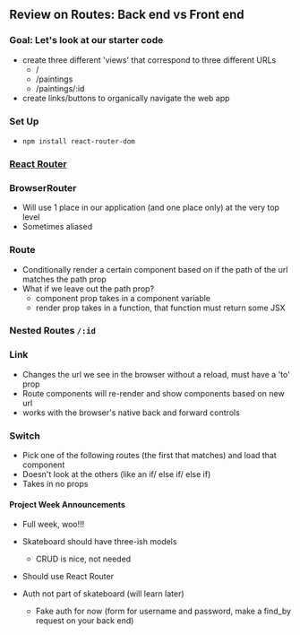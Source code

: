 
## Review on Routes: Back end vs Front end

### Goal: Let's look at our starter code
- create three different 'views' that correspond to three different URLs
    - /
    - /paintings
    - /paintings/:id
- create links/buttons to organically navigate the web app

### Set Up
- `npm install react-router-dom`

### [React Router](https://reacttraining.com/react-router/web/guides/quick-start)

### BrowserRouter
- Will use 1 place in our application (and one place only) at the very top level
- Sometimes aliased

### Route
- Conditionally render a certain component based on if the path of the url matches the path prop
- What if we leave out the path prop?
   - component prop takes in a component variable
   - render prop takes in a function, that function must return some JSX

### Nested Routes `/:id`

### Link
- Changes the url we see in the browser without a reload, must have a 'to' prop
- Route components will re-render and show components based on new url
- works with the browser's native back and forward controls

### Switch
- Pick one of the following routes (the first that matches) and load that component
- Doesn't look at the others (like an if/ else if/ else if)
- Takes in no props

#### Project Week Announcements
- Full week, woo!!!

- Skateboard should have three-ish models
   - CRUD is nice, not needed
- Should use React Router
- Auth not part of skateboard (will learn later)
   - Fake auth for now (form for username and password, make a find_by request on your back end)